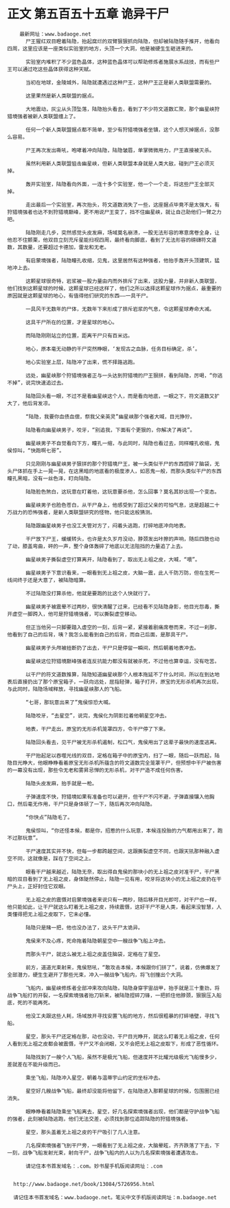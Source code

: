 # 正文 第五百五十五章 诡异干尸
        最新网址：www.badaoge.net
          尸王猩红双目瞪着陆隐，抬起腐烂的双臂狠狠抓向陆隐，但却被陆隐随手推开，他看向四周，这里应该是一座类似实验室的地方，头顶一个大洞，他是被硬生生砸进来的。
      
          实验室内堆积了不少蓝色晶体，这种蓝色晶体可以帮助修炼者施展水系战技，而有些尸王可以通过吃这些晶体获得这种天赋。
      
          当初在地球，金陵城外，陆隐就遭遇过这种尸王，这种尸王正是新人类联盟需要的。
      
          这里果然是新人类联盟的据点。
      
          大地震动，灰尘从头顶坠落，陆隐抬头看去，看到了不少符文道数汇聚，那个幽星峡狩猎境强者被新人类联盟缠上了。
      
          任何一个新人类联盟据点都不简单，至少有狩猎境强者坐镇，这个人想灭掉据点，没那么容易。
      
          尸王再次发出嘶吼，咆哮着冲向陆隐，陆隐皱眉，单掌微微用力，尸王直接被灭杀。
      
          虽然利用新人类联盟狙击幽星峡，但新人类联盟本身就是人类大敌，碰到尸王必须灭掉。
      
          轰开实验室，陆隐看向外面，一连十多个实验室，他一个一个走，将这些尸王全部灭掉。
      
          走出最后一个实验室，再次抬头，符文道数消失了一些，这座据点毕竟不是太强大，有狩猎境强者也达不到狩猎境巅峰，更不用说尸王变了，挡不住幽星峡，就让自己助他们一臂之力吧。
      
          陆隐刚走几步，突然感觉头皮发麻，场域莫名崩溃，一股无法形容的寒意席卷全身，让他忍不住颤栗，他双目立刻充斥星能扫视四周，最终看向脚底，看到了无法形容的磅礴符文道数，其数量，还要超过卡德加，雷龙和无老。
      
          有启蒙境强者，陆隐瞳孔收缩，见鬼，这里居然有这种强者，他抬手轰开头顶建筑，猛地冲上去。
      
          这颗星球很奇特，岩浆被一股力量由内而外排斥了出来，这股力量，并非新人类联盟，他们找到这颗星球的时候，这颗星球已经这样了，他们之所以选择这颗星球作为据点，最重要的原因就是这颗星球的地心，有值得他们研究的东西——一具干尸。
      
          一具风干无数年的尸体，无数年下来形成了排斥岩浆的气息，令这颗星球寿命大减。
      
          这具干尸所在的位置，才是星球的地心。
      
          而陆隐刚刚站立的位置，距离干尸只有百米远。
      
          地心，原本毫无动静的干尸突然睁眼，‘发现古之血脉，任务目标确定，杀’。
      
          地心实验室上层，陆隐冲了出来，慌不择路逃跑。
      
          远处，幽星峡那个狩猎境强者正与一头达到狩猎境的尸王狠拼，看到陆隐，厉喝，“你逃不掉”，说完快速追过去。
      
          陆隐回头看一眼，不过不是看幽星峡这个人，而是看向地底，一眼之下，符文道数又扩大了，他后背发凉。
      
          “陆隐，我要你血债血偿，祭我父亲英灵”幽星峡那个强者大喊，目光狰狞。
      
          陆隐看向幽星峡男子，咬牙，“别追我，下面有个更狠的，你解决了再说”。
      
          幽星峡男子不自觉看向下方，瞳孔一缩，与此同时，陆隐也看过去，同样瞳孔收缩，鬼侯惊叫，“快跑啊七哥”。
      
          只见刚刚与幽星峡男子狠拼的那个狩猎境尸王，被一头类似干尸的东西捏碎了脑袋，无头尸体抓在手上一晃一晃，在这黑暗的地底看的极度渗人，如恶鬼一般，而那头类似干尸的东西瞳孔黑暗，没有一丝色泽，盯向陆隐。
      
          陆隐脸色煞白，这玩意在盯着他，这玩意要杀他，怎么回事？莫名其妙出现一个变态。
      
          幽星峡男子也脸色苍白，从干尸身上，他感受到了超过父亲的可怕气息，这是超越二十万战力的恐怖强者，是新人类联盟研究的怪物，他只能这般猜测。
      
          陆隐跟幽星峡男子也没工夫管对方了，闷着头逃跑，打碎地底冲向地表。
      
          干尸放下尸王，缓缓转头，也许是太久岁月没动，脖颈发出咔擦的声响，随后四肢也动了动，膝盖弯曲，砰的一声，整个身体轰碎了地底以无法阻挡的力量追了上去。
      
          幽星峡男子撕裂虚空打算离开，陆隐看到了，取出无上祖之皮，大喊，“喂”。
      
          幽星峡男子下意识看来，一眼看到无上祖之皮，大脑一震，此人千防万防，但在生死一线间终于还是大意了，被陆隐暗算。
      
          不过陆隐没打算杀他，他就是要跑的比这个人快就行了。
      
          幽星峡男子被震晕不过两秒，很快清醒了过来，已经看不见陆隐身影，他目光怨毒，撕开虚空一脚跨入，他可是狩猎境强者，可以撕裂虚空移动。
      
          但正当他另一只脚要踏入虚空的一刻，后背一紧，紧接着剧痛席卷而来，不过一刹那，他看到了自己的后背，咦？我怎么能看到自己的后背，而自己后面，是那具干尸。
      
          幽星峡男子头颅被扭断扔了出去，干尸只是停留一瞬间，然后朝着地表冲去。
      
          幽星峡这位狩猎境巅峰强者连反抗能力都没有就被杀死，不过他也算幸运，没有吃苦。
      
          以干尸的符文道数推算，陆隐知道幽星峡那个人根本拖延不了什么时间，所以在到达地表后直接扔出了那个原宝箱子，一跃向远处，屈指轻弹，箱子打开，原宝的无形杀机再次出现，与此同时，陆隐场域释放，寻找幽星峡那人的飞船。
      
          “七哥，那玩意出来了”鬼侯惊恐大喊。
      
          陆隐咬牙，“去星空”，说完，鬼侯化为阴影拉着他朝星空冲去。
      
          地表，干尸走出，原宝的无形杀机笼罩四方，令干尸停了下来。
      
          陆隐回头看去，见干尸被无形杀机遏制，松口气，鬼侯用出了这辈子最快的速度逃离。
      
          干尸抬起足以吞噬光线的双目，定格在箱子中的原宝内，扫了一眼，随后一跃而起，陆隐目光睁大，他眼睁睁看着原宝无形杀机所蕴含的符文道数完全笼罩干尸，但预想中干尸被伤害的一幕没有出现，那些令无老和雾昇忌惮的无形杀机，对干尸造不成任何伤害。
      
          陆隐头皮发麻，抬手就是一枪。
      
          子弹速度不快，狩猎境如果有准备也可以避开，但干尸不闪不避，子弹直接镶入他胸口，然后毫无作用，干尸只是身体顿了一下，随后再次冲向陆隐。
      
          “你快点”陆隐毛了。
      
          鬼侯惊叫，“你还怪本候，都是你，招惹的什么玩意，本候连投胎的力气都用出来了，跑不过那玩意”。
      
          干尸速度其实并不快，但每一步都跨越空间，这跟撕裂虚空不同，也跟天犼那种融入虚空不同，这就像是，踩在了空间之上。
      
          眼看干尸越来越近，陆隐无奈，取出得自鬼侯的那块小的无上祖之皮对准干尸，干尸黑暗的双目看到了无上祖之皮，身体陡然停止，陆隐一见有用，咬牙将这块小的无上祖之皮扔在干尸头上，正好封住它双眼。
      
          无上祖之皮的震慑对启蒙境强者来说只有一两秒，随后移开目光即可，对干尸也一样，他只能如此，让干尸就这么盯着无上祖之皮，持续震慑，这好干尸不是人类，看起来没智慧，人类懂得把无上祖之皮取下，它未必懂。
      
          陆隐只是赌一把，他也没办法了，这头干尸太诡异。
      
          鬼侯来不及心疼，死命拖着陆隐朝星空中一艘战争飞船上冲去。
      
          而那头干尸，就这么被无上祖之皮盖住脑袋，定格在了星空。
      
          前方，道道光束射来，鬼侯怒吼，“敢攻击本候，本候跟你们拼了”，说着，仿佛爆发了全部潜力，硬生生避开了那些光束，冲入一艘战争飞船内，将飞创撞出个大洞。
      
          飞船内，幽星峡修炼者全部冲来攻向陆隐，陆隐身穿宇宙战甲，抬手就是三十重劲，将战争飞船打的开裂，一名探索境强者抬刀斩来，被陆隐捏碎刀锋，一把抓住他脖颈，狠狠压入船底，死的不能再死。
      
          他没工夫跟这些人耗，场域放开寻找安置飞船的地方，然后很粗暴的打碎墙壁，寻找飞船。
      
          星空，那头干尸还定格在那，动也没动，干尸目光睁开，就这么盯着无上祖之皮，任何人看到无上祖之皮都会被震慑，干尸又不会闭眼，又不会把无上祖之皮取下，形成了恶性循环。
      
          陆隐找到了一艘个人飞船，虽然不是极光飞船，但速度并不比耀光级极光飞船慢多少，差就差在不能升级而已。
      
          乘坐飞船，陆隐冲入星空，朝着与温蒂宇山约定的坐标冲去。
      
          星空好几艘战争飞船，最终却没能将他留下，在陆隐进入那颗星球的时候，包围圈已经消失。
      
          眼睁睁看着陆隐乘坐飞船离去，星空，好几名探索境强者出现，他们都是守护战争飞船的强者，此刻被陆隐逃跑，他们无法交差，必须找到那位追踪陆隐的狩猎境强者。
      
          星空，那头盖着无上祖之皮的干尸吸引了几人注意。
      
          几名探索境强者飞到干尸旁，一眼看到了无上祖之皮，大脑晕眩，齐齐跌落了下去，下一刻，战争飞船发射光束，射向干尸，战争飞船内的人以为几名探索境强者遭遇攻击。
      
          请记住本书首发域名：.com。妙书屋手机版阅读网址：.com
      
      
      http://www.badaoge.net/book/13084/5726956.html
      
      请记住本书首发域名：www.badaoge.net。笔尖中文手机版阅读网址：m.badaoge.net